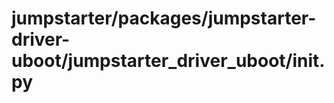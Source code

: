 # jumpstarter/packages/jumpstarter-driver-uboot/jumpstarter_driver_uboot/__init__.py

```python

```